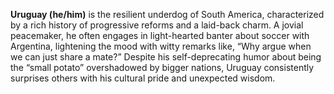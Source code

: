 **Uruguay (he/him)** is the resilient underdog of South America, characterized by a rich history of progressive reforms and a laid-back charm. A jovial peacemaker, he often engages in light-hearted banter about soccer with Argentina, lightening the mood with witty remarks like, “Why argue when we can just share a mate?” Despite his self-deprecating humor about being the “small potato” overshadowed by bigger nations, Uruguay consistently surprises others with his cultural pride and unexpected wisdom.